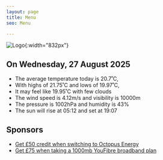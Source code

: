 ```yaml
---
layout: page
title: Menu
seo: Menu

---
```


![Logo](/images/logo.jpg){:width="832px"}

<!-- weather_marker starts -->
## On Wednesday, 27 August 2025

- The average temperature today is 20.7˚C,
- With highs of 21.75˚C and lows of 19.97˚C,
- It may feel like 19.95˚C with few clouds
- The wind speed is 4.12m/s and visibility is 10000m
- The pressure is 1002hPa and humidity is 43%
- The sun will rise at 05:12 and set at 19:07

<!-- weather_marker ends -->

## Sponsors

- [Get £50 credit when switching to Octopus Energy](https://bit.ly/3oD1nnS)
- [Get £75 when taking a 1000mb YouFibre broadband plan](https://aklam.io/91zWhU?)
